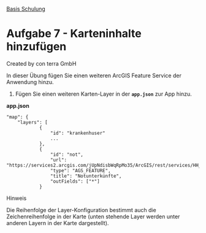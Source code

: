 [Basis Schulung](Readme.md)

Aufgabe 7 - Karteninhalte hinzufügen
=======================================================

Created by con terra GmbH

In dieser Übung fügen Sie einen weiteren ArcGIS Feature Service der Anwendung hinzu.

1.  Fügen Sie einen weiteren Karten-Layer in der **`app.json`** zur App hinzu.

**app.json**

``` {.syntaxhighlighter-pre data-syntaxhighlighter-params="brush: java; gutter: false; theme: Confluence" data-theme="Confluence"}
"map": {
    "layers": [
            {
                "id": "krankenhuser"
                ...
            },
            {
                "id": "not",
                "url": "https://services2.arcgis.com/jUpNdisbWqRpMo35/ArcGIS/rest/services/HH_Notunterk%c3%bcnfte_2016/FeatureServer/0",
                "type": "AGS_FEATURE",
                "title": "Notunterkünfte",
                "outFields": ["*"]
            }
```

Hinweis

Die Reihenfolge der Layer-Konfiguration bestimmt auch die Zeichenreihenfolge in der Karte (unten stehende Layer werden unter anderen Layern in der Karte dargestellt).

